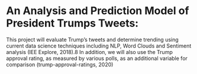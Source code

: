 # An Analysis and Prediction Model of President Trumps Tweets:

This project will evaluate Trump’s tweets and determine trending using current data science techniques including NLP, Word Clouds and Sentiment analysis (IEE Explore, 2018).8 In addition, we will also use the Trump approval rating, as measured by various polls, as an additional variable for comparison (trump-approval-ratings, 2020)
